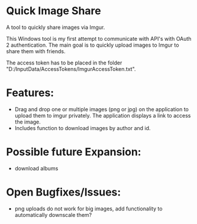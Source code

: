 # Quick Image Share
A tool to quickly share images via Imgur.

This Windows tool is my first attempt to communicate with API's with OAuth 2 authentication. The main goal is to quickly upload images to Imgur to share them with friends.

The access token has to be placed in the folder "D:/InputData/AccessTokens/ImgurAccessToken.txt".

# Features:
* Drag and drop one or multiple images (png or jpg) on the application to upload them to imgur privately. The application displays a link to access the image.
* Includes function to download images by author and id.

# Possible future Expansion:
* download albums

# Open Bugfixes/Issues:
* png uploads do not work for big images, add functionality to automatically downscale them?
